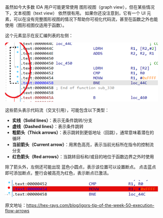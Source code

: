 虽然如今大多数 IDA 用户可能更常使用 图形视图（graph view），但在某些情况下，文本视图（text view） 依然很有用。 如果你还没注意到，它有一个 UI 元素，可以在没有完整图形视图的情况下帮助你可视化代码流，甚至在函数之外也能使用（图形视图仅适用于函数）。

这个元素显示在反汇编列表的左侧：

![](assets/2021/07/arrows.png)

这些箭头表示代码流（交叉引用），可能包含以下类型：

- **实线（Solid lines）**：表示无条件跳转/分支
- **虚线（Dashed lines）**：表示条件跳转
- **粗箭头（Thick arrows）**：表示跳转到更低地址（回跳），通常意味着潜在的循环
- **当前箭头（Current arrow）**：用黑色高亮，表示当前光标所在指令的控制流分支
- **红色箭头（Red arrows）**：当跳转目标和/或目的地位于函数边界之外时使用

除了箭头外，左侧还可能出现 蓝色小圆点，表示该位置可以设置断点。 点击蓝点即可添加断点，整行会被高亮为红色，表示断点已激活。

![](assets/2021/07/dot_breakpoint.png)

原文地址：https://hex-rays.com/blog/igors-tip-of-the-week-50-execution-flow-arrows
